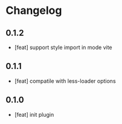# Changelog

## 0.1.2

- [feat] support style import in mode vite

## 0.1.1

- [feat] compatile with less-loader options

## 0.1.0

- [feat] init plugin